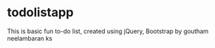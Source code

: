 # todolistapp
This is basic fun to-do list, created using jQuery, Bootstrap by goutham neelambaran ks

